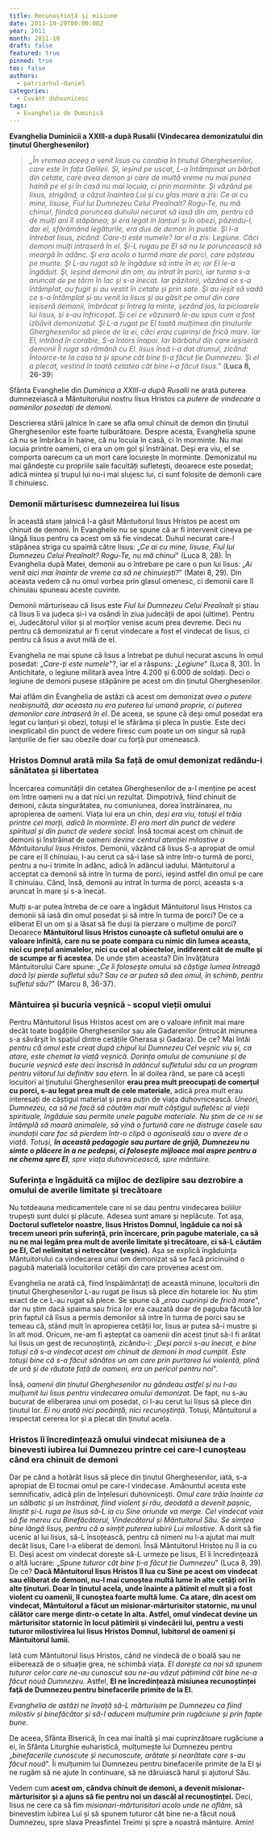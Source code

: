 ```yaml
---
title: Recunoștință și misiune
date: 2011-10-20T00:00:00Z
year: 2011
month: 2011-10
draft: false
featured: true
pinned: true
toc: false
authors:
  - patriarhul-daniel  
categories:
  - Cuvânt duhovnicesc
tags:
  - Evanghelia de Duminică
---
```

**Evanghelia Duminicii a XXIII-a după Rusalii (Vindecarea demonizatului din ținutul Gherghesenilor)**

> _„În vremea aceea a venit Iisus cu corabia în ținutul Gherghesenilor, care este în fața Galileii. Şi, ieșind pe uscat, L-a întâmpinat un bărbat din cetate, care avea demon și care de multă vreme nu mai punea haină pe el și în casă nu mai locuia, ci prin morminte. Şi văzând pe Iisus, strigând, a căzut înaintea Lui și cu glas mare a zis: Ce ai cu mine, Iisuse, Fiul lui Dumnezeu Celui Preaînalt? Rogu-Te, nu mă chinui!, fiindcă poruncea duhului necurat să iasă din om, pentru că de mulți ani îl stăpânea; și era legat în lanțuri și în obezi, păzindu-l, dar el, sfărâmând legăturile, era dus de demon în pustie. Şi l-a întrebat Iisus, zicând: Care-ți este numele? Iar el a zis: Legiune. Căci demoni mulți intraseră în el. Şi-L rugau pe El să nu le poruncească să meargă în adânc. Şi era acolo o turmă mare de porci, care pășteau pe munte. Şi L-au rugat să le îngăduie să intre în ei; iar El le-a îngăduit. Şi, ieșind demonii din om, au intrat în porci, iar turma s-a aruncat de pe țărm în lac și s-a înecat. Iar păzitorii, văzând ce s-a întâmplat, au fugit și au vestit în cetate și prin sate. Şi au ieșit să vadă ce s-a întâmplat și au venit la Iisus și au găsit pe omul din care ieșiseră demonii, îmbrăcat și întreg la minte, șezând jos, la picioarele lui Iisus, și s-au înfricoșat. Şi cei ce văzuseră le-au spus cum a fost izbăvit demonizatul. Şi L-a rugat pe El toată mulțimea din ținuturile Gherghesenilor să plece de la ei, căci erau cuprinși de frică mare. Iar El, intrând în corabie, S-a întors înapoi. Iar bărbatul din care ieșiseră demonii Îl ruga să rămână cu El. Iisus însă i-a dat drumul, zicând: Întoarce-te la casa ta și spune cât bine ți-a făcut ție Dumnezeu. Şi el a plecat, vestind în toată cetatea cât bine i-a făcut Iisus.”_ (**Luca 8, 26-39**)

Sfânta Evanghelie din _Duminica a XXIII-a după Rusalii_ ne arată puterea dumnezeiască a Mântuitorului nostru Iisus Hristos ca _putere de vindecare a oamenilor posedați de demoni_.

Descrierea stării jalnice în care se afla omul chinuit de demon din ținutul Gherghesenilor este foarte tulburătoare. Despre acesta, Evanghelia spune că nu se îmbrăca în haine, că nu locuia în casă, ci în morminte. Nu mai locuia printre oameni, ci era un om gol și înstrăinat. Deși era viu, el se comporta oarecum ca un mort care locuiește în morminte. Demonizatul nu mai gândește cu propriile sale facultăți sufletești, deoarece este posedat; adică mintea și trupul lui nu-i mai slujesc lui, ci sunt folosite de demonii care îl chinuiesc.

### Demonii mărturisesc dumnezeirea lui Iisus

În această stare jalnică l-a găsit Mântuitorul Iisus Hristos pe acest om chinuit de demoni. În Evanghelie nu se spune că ar fi intervenit cineva pe lângă Iisus pentru ca acest om să fie vindecat. Duhul necurat care-l stăpânea striga cu spaimă către Iisus: „_Ce ai cu mine, Iisuse, Fiul lui Dumnezeu Celui Preaînalt? Rogu-Te, nu mă chinui_" (Luca 8, 28). În Evanghelia după Matei, demonii au o întrebare pe care o pun lui Iisus: „_Ai venit aici mai înainte de vreme ca să ne chinuiești?_" (Matei 8, 29). Din aceasta vedem că nu omul vorbea prin glasul omenesc, ci demonii care îl chinuiau spuneau aceste cuvinte.

Demonii mărturiseau că Iisus este _Fiul lui Dumnezeu Celui Preaînalt_ și știau că Iisus îi va judeca și-i va osândi în ziua judecății de apoi (ultime). Pentru ei, Judecătorul viilor și al morților venise acum prea devreme. Deci nu pentru că demonizatul ar fi cerut vindecare a fost el vindecat de Iisus, ci pentru că Iisus a avut milă de el.

Evanghelia ne mai spune că Iisus a întrebat pe duhul necurat ascuns în omul posedat: „_Care-ți este numele_"?, iar el a răspuns: „_Legiune_" (Luca 8, 30). În Antichitate, o legiune militară avea între 4.200 și 6.000 de soldați. Deci o legiune de demoni pusese stăpânire pe acest om din ținutul Gherghesenilor.

Mai aflăm din Evanghelia de astăzi că acest om demonizat _avea o putere neobișnuită, dar aceasta nu era puterea lui umană proprie, ci puterea demonilor care intraseră în el_. De aceea, se spune că deși omul posedat era legat cu lanțuri și obezi, totuși el le sfărâma și pleca în pustie. Este deci inexplicabil din punct de vedere firesc cum poate un om singur să rupă lanțurile de fier sau obezile doar cu forță pur omenească.

### Hristos Domnul arată mila Sa față de omul demonizat redându-i sănătatea și libertatea

Încercarea comunității din cetatea Gherghesenilor de a-l menține pe acest om între oameni nu a dat nici un rezultat. Dimpotrivă, fiind chinuit de demoni, căuta singurătatea, nu comuniunea, dorea înstrăinarea, nu apropierea de oameni. Viața lui era un chin, _deși era viu, totuși el trăia printre cei morți, adică în morminte_. _El era mort din punct de vedere spiritual și din punct de vedere social._ Însă tocmai acest om chinuit de demoni și înstrăinat de oameni _devine centrul atenției milostive a Mântuitorului Iisus Hristos_. Demonii, văzând că Iisus S-a apropiat de omul pe care ei îl chinuiau, I-au cerut ca să-i lase să intre într-o turmă de porci, pentru a nu-i trimite în adânc, adică în adâncul iadului. Mântuitorul a acceptat ca demonii să intre în turma de porci, ieșind astfel din omul pe care îl chinuiau. Când, însă, demonii au intrat în turma de porci, aceasta s-a aruncat în mare și s-a înecat.

Mulți s-ar putea întreba de ce oare a îngăduit Mântuitorul Iisus Hristos ca demonii să iasă din omul posedat și să intre în turma de porci? De ce a eliberat El un om și a lăsat să fie duși la pierzare o mulțime de porci? Deoarece **Mântuitorul Iisus Hristos cunoaște că sufletul omului are o valoare infinită, care nu se poate compara cu nimic din lumea aceasta, nici cu prețul animalelor, nici cu cel al obiectelor, indiferent cât de multe și de scumpe ar fi acestea**. De unde știm aceasta? Din învățătura Mântuitorului Care spune: „_Ce îi folosește omului să câștige lumea întreagă dacă își pierde sufletul său? Sau ce ar putea să dea omul, în schimb, pentru sufletul său?_" (Marcu 8, 36-37).

### Mântuirea și bucuria veșnică - scopul vieții omului

Pentru Mântuitorul Iisus Hristos acest om are o valoare infinit mai mare decât toate bogățiile Gherghesenilor sau ale Gadarenilor (întrucât minunea s-a săvârșit în spațiul dintre cetățile Gherasa și Gadara). De ce? Mai întâi _pentru că omul este creat după chipul lui Dumnezeu Cel veșnic viu și, ca atare, este chemat la viață veșnică. Dorința omului de comuniune și de bucurie veșnică este deci înscrisă în adâncul sufletului său ca un program pentru viitorul lui definitiv sau etern._ În al doilea rând, se pare că acești locuitori ai ținutului Gherghesenilor **erau prea mult preocupați de comerțul cu porci, s-au legat prea mult de cele materiale**, adică prea mult erau interesați de câștigul material și prea puțin de viața duhovnicească. _Uneori, Dumnezeu, ca să ne facă să căutăm mai mult câștigul sufletesc al vieții spirituale, îngăduie sau permite unele pagube materiale. Nu știm de ce ni se întâmplă să moară animalele, să vină o furtună care ne distruge casele sau inundații care fac să pierdem într-o clipă o agoniseală sau o avere de o viață. Totuși, **în această pedagogie sau purtare de grijă, Dumnezeu nu simte o plăcere în a ne pedepsi, ci folosește mijloace mai aspre pentru a ne chema spre El**, spre viața duhovnicească, spre mântuire._

### Suferința e îngăduită ca mijloc de dezlipire sau dezrobire a omului de averile limitate și trecătoare

Nu totdeauna medicamentele care ni se dau pentru vindecarea bolilor trupești sunt dulci și plăcute. Adesea sunt amare și neplăcute. Tot așa, **Doctorul sufletelor noastre, Iisus Hristos Domnul, îngăduie ca noi să trecem uneori prin suferință, prin încercare, prin pagube materiale, ca să nu ne mai legăm prea mult de averile limitate și trecătoare, ci să-L căutăm pe El, Cel nelimitat și netrecător (veșnic).** Așa se explică îngăduința Mântuitorului ca vindecarea unui om demonizat să se facă pricinuind o pagubă materială locuitorilor cetății din care provenea acest om.

Evanghelia ne arată că, fiind înspăimântați de această minune, locuitorii din ținutul Gherghesenilor L-au rugat pe Iisus să plece din hotarele lor. Nu știm exact de ce L-au rugat să plece. Se spune că „_erau cuprinși de frică mare_", dar nu știm dacă spaima sau frica lor era cauzată doar de paguba făcută lor prin faptul că Iisus a permis demonilor să intre în turma de porci sau se temeau că, stând mult în apropierea cetății lor, Iisus ar putea să-i mustre și în alt mod. Oricum, ne-am fi așteptat ca oamenii din acest ținut să-I fi arătat lui Iisus un gest de recunoștință, zicându-i: „_Deși porcii s-au înecat, e bine totuși că s-a vindecat acest om chinuit de demoni în mod cumplit. Este totuși bine că s-a făcut sănătos un om care prin purtarea lui violentă, plină de ură și de răutate față de oameni, era un pericol pentru noi_".

Însă, _oamenii din ținutul Gherghesenilor nu gândeau astfel și nu I-au mulțumit lui Iisus pentru vindecarea omului demonizat_. De fapt, nu s-au bucurat de eliberarea unui om posedat, ci I-au cerut lui Iisus să plece din ținutul lor. _Ei nu arată nici pocăință, nici recunoștință_. Totuși, Mântuitorul a respectat cererea lor și a plecat din ținutul acela.

### Hristos îi încredințează omului vindecat misiunea de a binevesti iubirea lui Dumnezeu printre cei care-l cunoșteau când era chinuit de demoni

Dar pe când a hotărât Iisus să plece din ținutul Gherghesenilor, iată, s-a apropiat de El tocmai omul pe care-l vindecase. Amănuntul acesta este semnificativ, adică plin de înțelesuri duhovnicești. _Omul care trăia înainte ca un sălbatic și un înstrăinat, fiind violent și rău, deodată a devenit pașnic, liniștit și-L ruga pe Iisus să-L ia cu Sine oriunde va merge. Cel vindecat voia să fie mereu cu Binefăcătorul, Vindecătorul și Mântuitorul Său. Se simțea bine lângă Iisus, pentru că a simțit puterea iubirii Lui milostive._ A dorit să fie ucenic al lui Iisus, să-L însoțească, pentru că nimeni nu l-a ajutat mai mult decât Iisus, Care l-a eliberat de demoni. Însă Mântuitorul Hristos nu îl ia cu El. Deși acest om vindecat dorește să-L urmeze pe Iisus, El îi încredințează o altă lucrare: „_Spune tuturor cât bine ți-a făcut ție Dumnezeu_" (Luca 8, 39). De ce? **Dacă Mântuitorul Iisus Hristos îl lua cu Sine pe acest om vindecat sau eliberat de demoni, nu-l mai cunoștea multă lume în alte cetăți ori în alte ținuturi. Doar în ținutul acela, unde înainte a pătimit el mult și a fost violent cu oamenii, îl cunoștea foarte multă lume. Ca atare, din acest om vindecat, Mântuitorul a făcut un misionar-mărturisitor statornic, nu unul călător care merge dintr-o cetate în alta. Astfel, omul vindecat devine un mărturisitor statornic în locul pătimirii și vindecării lui, pentru a vesti tuturor milostivirea lui Iisus Hristos Domnul, Iubitorul de oameni și Mântuitorul lumii.**

Iată cum Mântuitorul Iisus Hristos, când ne vindecă de o boală sau ne eliberează de o situație grea, ne schimbă viața. _El dorește ca noi să spunem tuturor celor care ne-au cunoscut sau ne-au văzut pătimind cât bine ne-a făcut nouă Dumnezeu._ Astfel, **El ne încredințează misiunea recunoștinței față de Dumnezeu pentru binefacerile primite de la El.**

_Evanghelia de astăzi ne învață să-L mărturisim pe Dumnezeu ca fiind milostiv și binefăcător și să-I aducem mulțumire prin rugăciune și prin fapte bune._

De aceea, Sfânta Biserică, în cea mai înaltă și mai cuprinzătoare rugăciune a ei, în Sfânta Liturghie euharistică, mulțumește lui Dumnezeu pentru „_binefacerile cunoscute și necunoscute, arătate și nearătate care s-au făcut nouă_". Îi mulțumim lui Dumnezeu pentru binefacerile primite de la El și ne rugăm să ne ajute în continuare, să ne dăruiască harul și ajutorul Său.

Vedem cum **acest om, cândva chinuit de demoni, a devenit misionar-mărturisitor și a ajuns să fie pentru noi un dascăl al recunoștinței.** Deci, Iisus ne cere ca să fim _misionari-mărturisitori acolo unde ne aflăm_, să binevestim iubirea Lui și să spunem tuturor cât bine ne-a făcut nouă Dumnezeu, spre slava Preasfintei Treimi și spre a noastră mântuire. Amin! 
